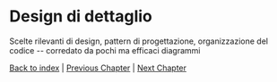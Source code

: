 # Design di dettaglio
Scelte rilevanti di design,
pattern di progettazione,
organizzazione del codice -- corredato da pochi ma efficaci diagrammi

[Back to index](../index.md) |
[Previous Chapter](../3-architectural-design/design.md) |
[Next Chapter](../5-implementation/impl.md)